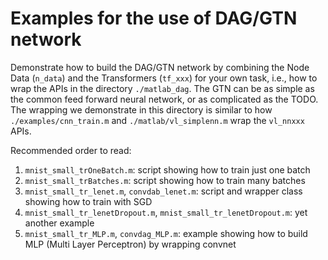 # Examples for the use of DAG/GTN network 

Demonstrate how to build the DAG/GTN network by combining the Node Data 
(`n_data`) and the Transformers (`tf_xxx`) for your own task, i.e., how to 
wrap the APIs in the directory `./matlab_dag`. The GTN can be as simple as 
the common feed forward neural network, or as complicated as the TODO. The 
wrapping we demonstrate in this directory is similar to how
`./examples/cnn_train.m` and `./matlab/vl_simplenn.m` wrap the `vl_nnxxx` APIs. 

Recommended order to read:

1. `mnist_small_trOneBatch.m`: script showing how to train just one batch
2. `mnist_small_trBatches.m`: script showing how to train many batches
3. `mnist_small_tr_lenet.m`, `convdab_lenet.m`: script and wrapper class showing how to train with SGD 
4. `mnist_small_tr_lenetDropout.m`, `mnist_small_tr_lenetDropout.m`: yet another example
5. `mnist_small_tr_MLP.m`, `convdag_MLP.m`: example showing how to build MLP (Multi Layer Perceptron) by wrapping convnet
